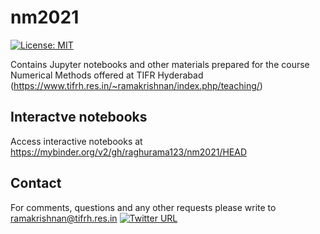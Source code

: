 # nm2021

[![License: MIT](https://img.shields.io/badge/License-MIT-yellow.svg)](https://opensource.org/licenses/MIT)

Contains Jupyter notebooks and other materials prepared for the course Numerical Methods offered at TIFR Hyderabad (https://www.tifrh.res.in/~ramakrishnan/index.php/teaching/)

## Interactve notebooks
Access interactive notebooks at https://mybinder.org/v2/gh/raghurama123/nm2021/HEAD

## Contact
For comments, questions and any other requests please write to ramakrishnan@tifrh.res.in 
[![Twitter URL](https://img.shields.io/twitter/url/https/twitter.com/raghurama123.svg?style=social&label=Follow%20%40raghurama123)](https://twitter.com/raghurama123)
